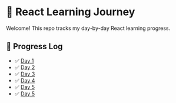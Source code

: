 # 🌱 React Learning Journey

Welcome! This repo tracks my day-by-day React learning progress.

## 🔖 Progress Log
- ✅ [Day 1](day1)
- ✅ [Day 2](day2)
- ✅ [Day 3](day3)
- ✅ [Day 4](day4)
- ✅ [Day 5](day5)
- ✅ [Day 5](day6)
